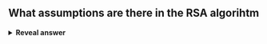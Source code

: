 ## What assumptions are there in the RSA algorihtm
<details>
<summary><b>Reveal answer</b></summary>
- No secure channel exists<br>- The encryption algorithm is known to everyone<br>- The public key is known to everyone
</details>
